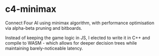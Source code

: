 # c4-minimax
Connect Four AI using minimax algorithm, with performance optimisation via alpha-beta pruning and bitboards. 

Instead of keeping the game logic in JS, I elected to write it in C++ and compile to WASM - which allows for deeper decision trees while maintaining barely-noticeable latency.
